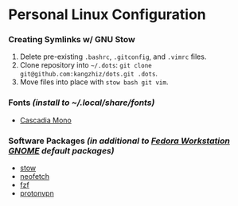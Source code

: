 # Personal Linux Configuration

### Creating Symlinks w/ GNU Stow

1. Delete pre-existing `.bashrc`, `.gitconfig`, and `.vimrc` files.
2. Clone repository into `~/.dots`: `git clone git@github.com:kangzhiz/dots.git .dots`.
3. Move files into place with `stow bash git vim`.

### Fonts *(install to ~/.local/share/fonts)*

* [Cascadia Mono](https://github.com/microsoft/cascadia-code)

### Software Packages *(in additional to [Fedora Workstation GNOME](https://getfedora.org/) default packages)*

* [stow](https://github.com/aspiers/stow)
* [neofetch](https://github.com/dylanaraps/neofetch)
* [fzf](https://github.com/junegunn/fzf)
* [protonvpn](https://github.com/ProtonVPN/linux-cli)
